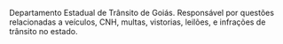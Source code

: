 Departamento Estadual de Trânsito de Goiás. Responsável por questões relacionadas a veículos, CNH, multas, vistorias, leilões, e infrações de trânsito no estado.
